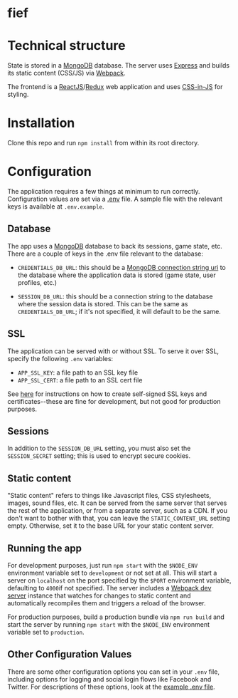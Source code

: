 # fief


# Technical structure

State is stored in a [MongoDB](https://mongodb.com) database. The server uses [Express](http://expressjs.com/) and builds its static content (CSS/JS) via [Webpack](https://webpack.github.io/).

The frontend is a [ReactJS](https://facebook.github.io/react/)/[Redux](http://redux.js.org/) web application and uses [CSS-in-JS](http://cssinjs.org) for styling.

# Installation

Clone this repo and run `npm install` from within its root directory.

# Configuration

The application requires a few things at minimum to run correctly. Configuration values are set via a [.env](https://github.com/motdotla/dotenv) file. A sample file with the relevant keys is available at `.env.example`.

## Database

The app uses a [MongoDB](https://www.mongodb.com/) database to back its sessions, game state, etc. There are a couple of keys in the .env file relevant to the database:

- `CREDENTIALS_DB_URL`: this should be a [MongoDB connection string uri](https://docs.mongodb.com/manual/reference/connection-string/) to the database where the application data is stored (game state, user profiles, etc.)

- `SESSION_DB_URL`: this should be a connection string to the database where the session data is stored. This can be the same as `CREDENTIALS_DB_URL`; if it's not specified, it will default to be the same.


## SSL

The application can be served with or without SSL. To serve it over SSL, specify the following `.env` variables:

- `APP_SSL_KEY`: a file path to an SSL key file
- `APP_SSL_CERT`: a file path to an SSL cert file

See [here](https://devcenter.heroku.com/articles/ssl-certificate-self) for instructions on how to create self-signed SSL keys and certificates--these are fine for development, but not good for production purposes.


## Sessions

In addition to the `SESSION_DB_URL` setting, you must also set the `SESSION_SECRET` setting; this is used to encrypt secure cookies.


## Static content

"Static content" refers to things like Javascript files, CSS stylesheets, images, sound files, etc. It can be served from the same server that serves the rest of the application, or from a separate server, such as a CDN. If you don't want to bother with that, you can leave the `STATIC_CONTENT_URL` setting empty. Otherwise, set it to the base URL for your static content server.

## Running the app

For development purposes, just run `npm start` with the `$NODE_ENV` environment variable set to `development` or not set at all. This will start a server on `localhost` on the port specified by the `$PORT` environment variable, defaulting to `4000`if not specified. The server includes a [Webpack dev server](https://webpack.js.org/guides/development/#using-webpack-dev-server) instance that watches for changes to static content and automatically recompiles them and triggers a reload of the browser.

For production purposes, build a production bundle via `npm run build` and start the server by running `npm start` with the `$NODE_ENV` environment variable set to `production`.


## Other Configuration Values

There are some other configuration options you can set in your `.env` file, including options for logging and social login flows like Facebook and Twitter. For descriptions of these options, look at the [example .env file](.env.example).
